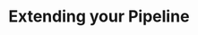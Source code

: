 # Extending your Pipeline

<!-- Placeholder for future content for Pipelines v2 -->


<!-- ##DOCS-SOURCER-START
{
  "sourcePlugin": "local-copier",
  "hash": "398882512bbf66daa085e22d5fb7c716"
}
##DOCS-SOURCER-END -->
